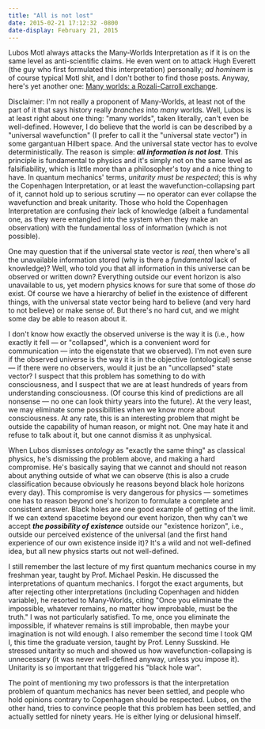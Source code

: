 ```yaml
---
title: "All is not lost"
date: 2015-02-21 17:12:32 -0800
date-display: February 21, 2015
---
```

Lubos Motl always attacks the Many-Worlds Interpretation as if it is on the same level as anti-scientific claims. He even went on to attack Hugh Everett (the guy who first formulated this interpretation) personally; *ad hominem* is of course typical Motl shit, and I don't bother to find those posts. Anyway, here's yet another one: [Many worlds: a Rozali-Carroll exchange](http://motls.blogspot.com/2015/02/many-worlds-rozali-carroll-exchange.html).

Disclaimer: I'm not really a proponent of Many-Worlds, at least not of the part of it that says history really *branches* into *many* worlds. Well, Lubos is at least right about one thing: "many worlds", taken literally, can't even be well-defined. However, I do believe that the world is can be described by a "universal wavefunction" (I prefer to call it the "universal state vector") in some gargantuan Hilbert space. And the universal state vector has to evolve deterministically. The reason is simple: **_all information is not lost_**. This principle is fundamental to physics and it's simply not on the same level as falsifiability, which is little more than a philosopher's toy and a nice thing to have. In quantum mechanics' terms, *unitarity must be respected*; this is why the Copenhagen Interpretation, or at least the wavefunction-collapsing part of it, cannot hold up to serious scrutiny — no operator can ever collapse the wavefunction and break unitarity. Those who hold the Copenhagen Interpretation are confusing *their* lack of knowledge (albeit a fundamental one, as they were entangled into the system when they make an observation) with the fundamental loss of information (which is not possible).

One may question that if the universal state vector is *real*, then where's all the unavailable information stored (why is there a *fundamental* lack of knowledge)? Well, who told you that all information in this universe can be observed or written down? Everything outside our event horizon is also unavailable to us, yet modern physics knows for sure that some of those *do* exist. Of course we have a hierarchy of belief in the existence of different things, with the universal state vector being hard to believe (and very hard to not believe) or make sense of. But there's no hard cut, and we might some day be able to reason about it.

I don't know how exactly the observed universe is the way it is (i.e., how exactly it fell — or "collapsed", which is a convenient word for communication — into the eigenstate that we observed). I'm not even sure if the observed universe is the way it is in the objective (ontological) sense — if there were no observers, would it just be an "uncollapsed" state vector? I suspect that this problem has something to do with consciousness, and I suspect that we are at least hundreds of years from understanding consciousness. (Of course this kind of predictions are all nonsense — no one can look thirty years into the future). At the very least, we may eliminate some possibilities when we know more about consciousness. At any rate, this is an interesting problem that might be outside the capability of human reason, or might not. One may hate it and refuse to talk about it, but one cannot dismiss it as unphysical.

When Lubos dismisses *ontology* as "exactly the same thing" as classical physics, he's dismissing the problem above, and making a hard compromise. He's basically saying that we cannot and should not reason about anything outside of what we can observe (this is also a crude classification because obviously he reasons beyond black hole horizons every day). This compromise is very dangerous for physics — sometimes one has to reason beyond one's horizon to formulate a complete and consistent answer. Black holes are one good example of getting of the limit. If we can extend spacetime beyond our event horizon, then why can't we accept **_the possibility of existence_** outside our "existence horizon", i.e., outside our perceived existence of the universal (and the first hand experience of our own existence inside it)? It's a wild and not well-defined idea, but all new physics starts out not well-defined.

I still remember the last lecture of my first quantum mechanics course in my freshman year, taught by Prof. Michael Peskin. He discussed the interpretations of quantum mechanics. I forgot the exact arguments, but after rejecting other interpretations (including Copenhagen and hidden variable), he resorted to Many-Worlds, citing "Once you eliminate the impossible, whatever remains, no matter how improbable, must be the truth." I was not particularly satisfied. To me, once you eliminate the impossible, if whatever remains is still improbable, then maybe your imagination is not wild enough. I also remember the second time I took QM I, this time the graduate version, taught by Prof. Lenny Susskind. He stressed unitarity so much and showed us how wavefunction-collapsing is unnecessary (it was never well-defined anyway, unless you impose it). Unitarity is so important that triggered his "black hole war".

The point of mentioning my two professors is that the interpretation problem of quantum mechanics has never been settled, and people who hold opinions contrary to Copenhagen should be respected. Lubos, on the other hand, tries to convince people that this problem has been settled, and actually settled for ninety years. He is either lying or delusional himself.
